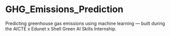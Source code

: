 # GHG_Emissions_Prediction
Predicting greenhouse gas emissions using machine learning — built during the AICTE x Edunet x Shell Green AI Skills Internship.
